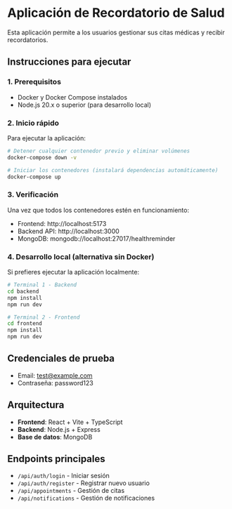 # Aplicación de Recordatorio de Salud

Esta aplicación permite a los usuarios gestionar sus citas médicas y recibir recordatorios.

## Instrucciones para ejecutar

### 1. Prerequisitos

- Docker y Docker Compose instalados
- Node.js 20.x o superior (para desarrollo local)

### 2. Inicio rápido

Para ejecutar la aplicación:

```bash
# Detener cualquier contenedor previo y eliminar volúmenes
docker-compose down -v

# Iniciar los contenedores (instalará dependencias automáticamente)
docker-compose up
```

### 3. Verificación

Una vez que todos los contenedores estén en funcionamiento:
- Frontend: http://localhost:5173
- Backend API: http://localhost:3000
- MongoDB: mongodb://localhost:27017/healthreminder

### 4. Desarrollo local (alternativa sin Docker)

Si prefieres ejecutar la aplicación localmente:

```bash
# Terminal 1 - Backend
cd backend
npm install
npm run dev

# Terminal 2 - Frontend
cd frontend
npm install
npm run dev
```

## Credenciales de prueba

- Email: test@example.com
- Contraseña: password123

## Arquitectura

- **Frontend**: React + Vite + TypeScript
- **Backend**: Node.js + Express
- **Base de datos**: MongoDB

## Endpoints principales

- `/api/auth/login` - Iniciar sesión
- `/api/auth/register` - Registrar nuevo usuario
- `/api/appointments` - Gestión de citas
- `/api/notifications` - Gestión de notificaciones